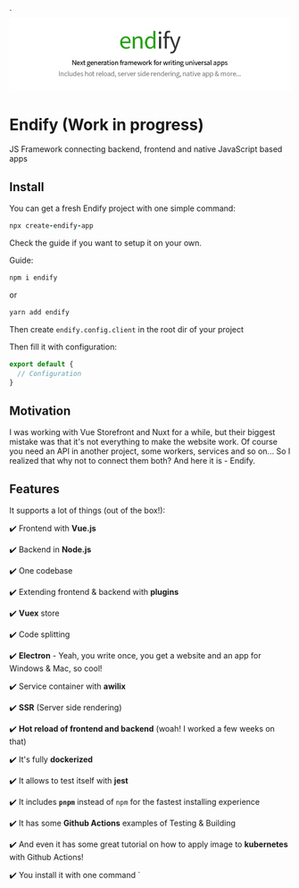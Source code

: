 `![Endify logo](https://github.com/endify/endify/blob/master/endify-header.png)
 
 # Endify (Work in progress)
  JS Framework connecting backend, frontend and native JavaScript based apps
 
 ## Install
 You can get a fresh Endify project with one simple command:
 ```coffee
 npx create-endify-app
 ```
 
 Check the guide if you want to setup it on your own.
 
 Guide:
 
 ```coffee
 npm i endify
 ```
 or
 ```coffee
 yarn add endify
 ```
 
 Then create `endify.config.client` in the root dir of your project 
 
 Then fill it with configuration:
 ```javascript
 export default {
   // Configuration
 }
 ```
 
 ## Motivation
 I was working with Vue Storefront and Nuxt for a while, but their biggest mistake was that it's not everything to make the website work. Of course you need an API in another project, some workers, services and so on... So I realized that why not to connect them both? And here it is - Endify.
 
 ## Features
 It supports a lot of things (out of the box!):
 
 ✔️ Frontend with **Vue.js**
 
 ✔️ Backend in **Node.js**
 
 ✔️ One codebase
 
 ✔️ Extending frontend & backend with **plugins**
 
 ✔️ **Vuex** store
 
 ✔️ Code splitting
 
 ✔️ **Electron** - Yeah, you write once, you get a website and an app for Windows & Mac, so cool!
 
 ✔️ Service container with **awilix**
 
 ✔️ **SSR** (Server side rendering)
 
 ✔️ **Hot reload of frontend and backend** (woah! I worked a few weeks on that)
 
 ✔️ It's fully **dockerized**
 
 ✔️ It allows to test itself with **jest**
 
 ✔️ It includes **`pnpm`** instead of `npm` for the fastest installing experience
 
 ✔️ It has some **Github Actions** examples of Testing & Building
 
 ✔️ And even it has some great tutorial on how to apply image to **kubernetes** with Github Actions!
 
 ✔️ You install it with one command
`